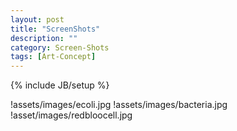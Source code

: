 ```yaml
---
layout: post
title: "ScreenShots"
description: ""
category: Screen-Shots
tags: [Art-Concept]
---
```

{% include JB/setup %}


!assets/images/ecoli.jpg
!assets/images/bacteria.jpg
!asset/images/redbloocell.jpg